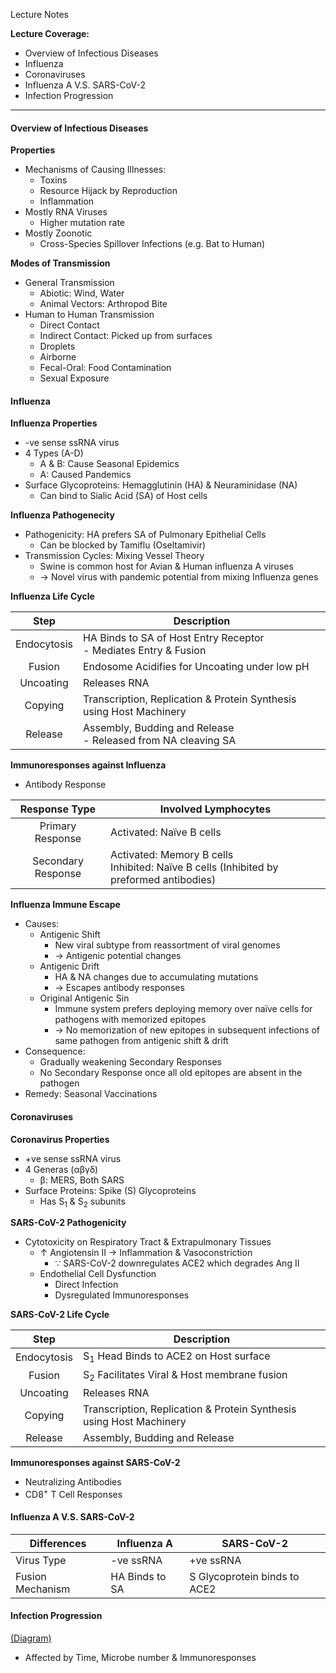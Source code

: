 Lecture Notes

**Lecture Coverage:**
- Overview of Infectious Diseases
- Influenza
- Coronaviruses
- Influenza A V.S. SARS-CoV-2
- Infection Progression

---
#### **Overview of Infectious Diseases**
**Properties**
- Mechanisms of Causing Illnesses:
	- Toxins
	- Resource Hijack by Reproduction
	- Inflammation
- Mostly RNA Viruses
	- Higher mutation rate
- Mostly Zoonotic
	- Cross-Species Spillover Infections (e.g. Bat to Human)

**Modes of Transmission**
- General Transmission
	- Abiotic: Wind, Water
	- Animal Vectors: Arthropod Bite
- Human to Human Transmission
	- Direct Contact
	- Indirect Contact: Picked up from surfaces
	- Droplets
	- Airborne
	- Fecal-Oral: Food Contamination
	- Sexual Exposure



#### **Influenza**
**Influenza Properties**
- -ve sense ssRNA virus
- 4 Types (A-D)
	- A & B: Cause Seasonal Epidemics
	- A: Caused Pandemics
- Surface Glycoproteins: Hemagglutinin (HA) & Neuraminidase (NA)
	- Can bind to Sialic Acid (SA) of Host cells

**Influenza Pathogenecity**
- Pathogenicity: HA prefers SA of Pulmonary Epithelial Cells
	- Can be blocked by Tamiflu (Oseltamivir)
- Transmission Cycles: Mixing Vessel Theory
	- Swine is common host for Avian & Human influenza A viruses
	- → Novel virus with pandemic potential from mixing Influenza genes

**Influenza Life Cycle**

|    Step     | Description                                                         |
| :---------: | ------------------------------------------------------------------- |
| Endocytosis | HA Binds to SA of Host Entry Receptor<br>- Mediates Entry & Fusion  |
|   Fusion    | Endosome Acidifies for Uncoating under low pH                       |
|  Uncoating  | Releases RNA                                                        |
|   Copying   | Transcription, Replication & Protein Synthesis using Host Machinery |
|   Release   | Assembly, Budding and Release<br>- Released from NA cleaving SA     |
**Immunoresponses against Influenza**
- Antibody Response

|   Response Type    | Involved Lymphocytes                                                                      |
| :----------------: | ----------------------------------------------------------------------------------------- |
|  Primary Response  | Activated: Naïve B cells                                                                  |
| Secondary Response | Activated: Memory B cells<br>Inhibited: Naïve B cells (Inhibited by preformed antibodies) |
**Influenza Immune Escape**
- Causes:
	- Antigenic Shift
		- New viral subtype from reassortment of viral genomes
		- → Antigenic potential changes
	- Antigenic Drift
		- HA & NA changes due to accumulating mutations
		- → Escapes antibody responses
	- Original Antigenic Sin
		- Immune system prefers deploying memory over naïve cells for pathogens with memorized epitopes
		- → No memorization of new epitopes in subsequent infections of same pathogen from antigenic shift & drift
- Consequence: 
	- Gradually weakening Secondary Responses
	- No Secondary Response once all old epitopes are absent in the pathogen
- Remedy: Seasonal Vaccinations


#### **Coronaviruses**
**Coronavirus Properties**
- +ve sense ssRNA virus
- 4 Generas (αβγδ)
	- β: MERS, Both SARS
- Surface Proteins: Spike (S) Glycoproteins
	- Has S<sub>1</sub> & S<sub>2</sub> subunits

**SARS-CoV-2 Pathogenicity** 
- Cytotoxicity on Respiratory Tract & Extrapulmonary Tissues
	- ↑ Angiotensin II → Inflammation & Vasoconstriction
		- ∵ SARS-CoV-2 downregulates ACE2 which degrades Ang II
	- Endothelial Cell Dysfunction
		- Direct Infection
		- Dysregulated Immunoresponses


**SARS-CoV-2 Life Cycle**

|    Step     | Description                                                         |
| :---------: | ------------------------------------------------------------------- |
| Endocytosis | S<sub>1</sub> Head Binds to ACE2 on Host surface                    |
|   Fusion    | S<sub>2</sub> Facilitates Viral & Host membrane fusion              |
|  Uncoating  | Releases RNA                                                        |
|   Copying   | Transcription, Replication & Protein Synthesis using Host Machinery |
|   Release   | Assembly, Budding and Release                                       |
**Immunoresponses against SARS-CoV-2**
- Neutralizing Antibodies
- CD8<sup>+</sup> T Cell Responses


#### **Influenza A V.S. SARS-CoV-2**

| Differences      | Influenza A    | SARS-CoV-2                   |
| ---------------- | -------------- | ---------------------------- |
| Virus Type       | -ve ssRNA      | +ve ssRNA                    |
| Fusion Mechanism | HA Binds to SA | S Glycoprotein binds to ACE2 |


#### **Infection Progression**
[(Diagram)](L8-InfectionProgression.png)
- Affected by Time, Microbe number & Immunoresponses